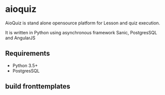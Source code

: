 # aioquiz

AioQuiz is stand alone opensource platform for Lesson and quiz execution.

It is written in Python using asynchronous framework Sanic, PostgresSQL and AngularJS

## Requirements

* Python 3.5+
* PostgresSQL


## build fronttemplates